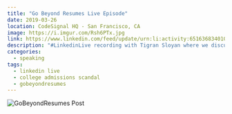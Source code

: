 ```yaml
---
title: "Go Beyond Resumes Live Episode"
date: 2019-03-26
location: CodeSignal HQ - San Francisco, CA
image: https://i.imgur.com/Rsh6PTx.jpg
link: https://www.linkedin.com/feed/update/urn:li:activity:6516368340104155136
description: "#LinkedinLive recording with Tigran Sloyan where we discussed automating the interview process, alternatives to resumes, the college admissions scandal and the importance of pedigree in the United States"
categories:
  - speaking
tags:
  - linkedin live
  - college admissions scandal
  - gobeyondresumes
---
```


![GoBeyondResumes Post](https://imgur.com/4YKMWEc.png)

